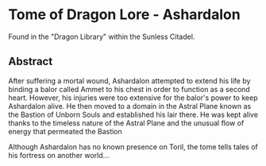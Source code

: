 # Tome of Dragon Lore - Ashardalon

Found in the "Dragon Library" within the Sunless Citadel.

## Abstract

After suffering a mortal wound, Ashardalon attempted to extend his life by binding a balor called Ammet to his chest in order to function as a second heart. However, his injuries were too extensive for the balor's power to keep Ashardalon alive. He then moved to a domain in the Astral Plane known as the Bastion of Unborn Souls and established his lair there. He was kept alive thanks to the timeless nature of the Astral Plane and the unusual flow of energy that permeated the Bastion

Although Ashardalon has no known presence on Toril, the tome tells tales of his fortress on another world...



